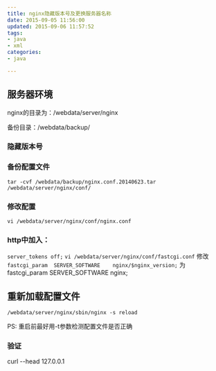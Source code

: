 ```yaml
---
title: nginx隐藏版本号及更换服务器名称
date: 2015-09-05 11:56:00
updated: 2015-09-06 11:57:52
tags: 
- java
- xml
categories: 
- java

---
```

## 服务器环境

nginx的目录为：/webdata/server/nginx

备份目录：/webdata/backup/

### 隐藏版本号
### 备份配置文件

`tar -cvf /webdata/backup/nginx.conf.20140623.tar /webdata/server/nginx/conf/`

### 修改配置
`vi /webdata/server/nginx/conf/nginx.conf`


<!--more-->


### http中加入：
`server_tokens off;`
`vi /webdata/server/nginx/conf/fastcgi.conf`
修改
`fastcgi_param  SERVER_SOFTWARE    nginx/$nginx_version;`
为
fastcgi_param  SERVER_SOFTWARE    nginx;
## 重新加载配置文件
`/webdata/server/nginx/sbin/nginx -s reload`

PS: 重启前最好用-t参数检测配置文件是否正确
### 验证

curl --head 127.0.0.1